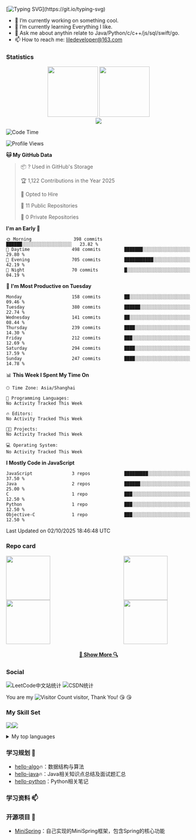 <!-- 打字特效 https://github.com/DenverCoder1/readme-typing-svg?tab=readme-ov-file -->
[![Typing SVG](https://readme-typing-svg.herokuapp.com?font=Fira+Code&size=24&pause=1000&color=F79D24&background=A1D9FF00&vCenter=true&width=435&lines=Hi+there+%F0%9F%91%8B%2C+I'm+LiLe!)](https://git.io/typing-svg)

- 🔭 I’m currently working on something cool.
- 🌱 I’m currently learning Everything I like.
- 💬 Ask me about anythin relate to Java/Python/c/c++/js/sql/swift/go.
- 📫 How to reach me: liledeveloper@163.com

### Statistics
<!-- 统计卡片 -->
<!-- GitHub Stats Card && Most used languages：https://github.com/anuraghazra/github-readme-stats -->
<div align="center">
  <img height="137px" src="https://github-readme-stats.vercel.app/api?username=CoderLiLe&hide_title=false&hide_border=true&show_icons=trueline_height=21&text_color=000&icon_color=000&bg_color=0,ea6161,ffc64d,fffc4d,52fa5a&theme=graywhite" />
  <img height="137px" src="https://github-readme-stats.vercel.app/api/top-langs/?username=CoderLiLe&hide_title=false&hide_border=true&layout=compact&langs_count=6&text_color=000&icon_color=fff&bg_color=0,52fa5a,4dfcff,c64dff&theme=graywhite" />
</div>

<!-- GitHub 连续打卡 https://github.com/DenverCoder1/github-readme-streak-stats -->
<!--
<div align="center">
  <a href="https://git.io/streak-stats"><img src="https://streak-stats.demolab.com?user=CoderLiLe&theme=rust-ferris-dark&border_radius=7&card_width=700" alt="GitHub Streak" /></a>
</div>
-->

<!-- GitHub 活动统计图 https://github.com/Ashutosh00710/github-readme-activity-graph/ -->
<div align="center">
  <img src="https://github-readme-activity-graph.vercel.app/graph?username=CoderLiLe&theme=github" />
</div>

<!-- 徽章end -->
<!-- Github奖杯🏆start -->
<!--
<div align="center"> <img src="https://github-profile-trophy.vercel.app/?username=CoderLiLe&theme=onedark&row=1&column=6&no-frame=true&no-bg=true"> </div>
-->
<!-- Github奖杯🏆end -->

<!--
![IceEnd's GitHub stats](https://github-immortality.vercel.app/api?username=CoderLiLe)
-->

<!--START_SECTION:waka-->
![Code Time](http://img.shields.io/badge/Code%20Time-55%20hrs%2026%20mins-blue)

![Profile Views](http://img.shields.io/badge/Profile%20Views-0-blue)

**🐱 My GitHub Data** 

> 📦 ? Used in GitHub's Storage 
 > 
> 🏆 1,122 Contributions in the Year 2025
 > 
> 💼 Opted to Hire
 > 
> 📜 11 Public Repositories 
 > 
> 🔑 0 Private Repositories 
 > 
**I'm an Early 🐤** 

```text
🌞 Morning                398 commits         ██████░░░░░░░░░░░░░░░░░░░   23.82 % 
🌆 Daytime                498 commits         ███████░░░░░░░░░░░░░░░░░░   29.80 % 
🌃 Evening                705 commits         ███████████░░░░░░░░░░░░░░   42.19 % 
🌙 Night                  70 commits          █░░░░░░░░░░░░░░░░░░░░░░░░   04.19 % 
```
📅 **I'm Most Productive on Tuesday** 

```text
Monday                   158 commits         ██░░░░░░░░░░░░░░░░░░░░░░░   09.46 % 
Tuesday                  380 commits         ██████░░░░░░░░░░░░░░░░░░░   22.74 % 
Wednesday                141 commits         ██░░░░░░░░░░░░░░░░░░░░░░░   08.44 % 
Thursday                 239 commits         ████░░░░░░░░░░░░░░░░░░░░░   14.30 % 
Friday                   212 commits         ███░░░░░░░░░░░░░░░░░░░░░░   12.69 % 
Saturday                 294 commits         ████░░░░░░░░░░░░░░░░░░░░░   17.59 % 
Sunday                   247 commits         ████░░░░░░░░░░░░░░░░░░░░░   14.78 % 
```


📊 **This Week I Spent My Time On** 

```text
🕑︎ Time Zone: Asia/Shanghai

💬 Programming Languages: 
No Activity Tracked This Week

🔥 Editors: 
No Activity Tracked This Week

🐱‍💻 Projects: 
No Activity Tracked This Week

💻 Operating System: 
No Activity Tracked This Week
```

**I Mostly Code in JavaScript** 

```text
JavaScript               3 repos             █████████░░░░░░░░░░░░░░░░   37.50 % 
Java                     2 repos             ██████░░░░░░░░░░░░░░░░░░░   25.00 % 
C                        1 repo              ███░░░░░░░░░░░░░░░░░░░░░░   12.50 % 
Python                   1 repo              ███░░░░░░░░░░░░░░░░░░░░░░   12.50 % 
Objective-C              1 repo              ███░░░░░░░░░░░░░░░░░░░░░░   12.50 % 
```




 Last Updated on 02/10/2025 18:46:48 UTC
<!--END_SECTION:waka-->

### Repo card

<div style="display: flex;">
  <a href="https://github.com/CoderLiLe/hello-algo" title="hello-algo" style="margin-right: 200px;">
    <img height="120" src="https://github-readme-stats.vercel.app/api/pin/?username=CoderLiLe&repo=hello-algo&theme=react&border_color=61dafb&border_radius=10">
  </a>
  <a href="https://github.com/CoderLiLe/hello-java" title="hello-java">
    <img height="120" src="https://github-readme-stats.vercel.app/api/pin/?username=CoderLiLe&repo=hello-java&theme=react&border_color=61dafb&border_radius=10">
  </a>
</div>
<div style="display: flex;">
  <a href="https://github.com/CoderLiLe/hello-python" title="hello-algo" style="margin-right: 200px;">
    <img height="120" src="https://github-readme-stats.vercel.app/api/pin/?username=CoderLiLe&repo=hello-python&theme=react&border_color=61dafb&border_radius=10">
  </a>
  <a href="https://github.com/CoderLiLe/MiniSpring" title="MiniSpring" style="margin-right: 200px;">
    <img height="120" src="https://github-readme-stats.vercel.app/api/pin/?username=CoderLiLe&repo=MiniSpring&theme=react&border_color=61dafb&border_radius=10">
  </a>
</div>

<h4 align="center">
  <a href="https://github.com/CoderLiLe?tab=repositories" title="Show Repositories">🔎 Show More 🔍</a>
</h4>

### Social
<!-- https://github.com/songquanpeng/stats-cards -->
![LeetCode中文站统计](https://stats.justsong.cn/api/leetcode?username=CoderLiLe&cn=true&theme=dark)
![CSDN统计](https://stats.justsong.cn/api/csdn?id=CoderLiLe&theme=dark) 
<!--
![github统计](https://stats.justsong.cn/api/github?username=CoderLiLe&theme=dark)
![B站统计](https://stats.justsong.cn/api/bilibili/?id=3493270925609380&theme=dark) 
![知乎统计](https://stats.justsong.cn/api/zhihu?username=CoderLiLe&theme=dark) 
![LeetCode英文站统计](https://stats.justsong.cn/api/leetcode/?username=LiLe&theme=dark)
![掘金统计](https://stats.justsong.cn/api/juejin?id=3438928101901768&theme=dark) 
![牛客统计](https://stats.justsong.cn/api/nowcoder?id=120905782&theme=dark) 
-->

You are my ![Visitor Count](https://profile-counter.glitch.me/CoderLiLe/count.svg) visitor, Thank You! :kissing_heart: :kissing_heart:

### My Skill Set

![](https://img.shields.io/badge/Java-ED8B00?style=for-the-badge&logo=openjdk&logoColor=white)![](https://img.shields.io/badge/Python-3776AB?style=for-the-badge&logo=python&logoColor=white)
<details>
<summary>My top languages</summary>

| Rank | Languages |
|-----:|-----------|
|     1| Java|
|     2| Javascript|
|     3| Python    |
|     4| C         |
|     5| Objective-C|
|     6| Swift     |
|     7| C++       |
|     8| SQL       |

</details>

### 学习规划 🌱
* [hello-algo](https://github.com/CoderLiLe/hello-algo)🔥：数据结构与算法
* [hello-java](https://github.com/CoderLiLe/hello-java)🔥：Java相关知识点总结及面试题汇总
* [hello-python](https://github.com/CoderLiLe/hello-python)：Python相关笔记

### 学习资料 📫


### 开源项目 🔭
* [MiniSpring](https://github.com/CoderLiLe/MiniSpring)：自己实现的MiniSpring框架，包含Spring的核心功能
